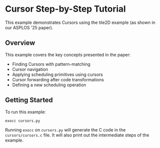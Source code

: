 # Cursor Step-by-Step Tutorial

This example demonstrates Cursors using the tile2D example (as shown in our ASPLOS '25 paper).

## Overview

This example covers the key concepts presented in the paper:
- Finding Cursors with pattern-matching
- Cursor navigation
- Applying scheduling primitives using cursors
- Cursor forwarding after code transformations
- Defining a new scheduling operation

## Getting Started

To run this example:
```bash
exocc cursors.py
```
Running `exocc` on `cursors.py` will generate the C code in the `cursors/cursors.c` file.
It will also print out the intermediate steps of the example.

